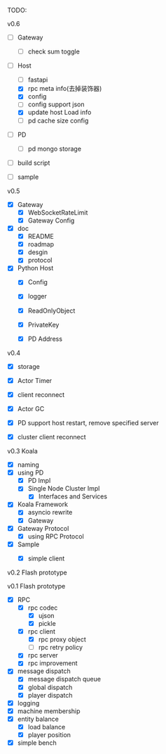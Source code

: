 TODO:

v0.6

* [ ] Gateway
  * [ ] check sum toggle
* [ ] Host
  * [ ] fastapi
  * [x] rpc meta info(去掉装饰器)
  * [x] config
  * [ ] config support json
  * [x] update host Load info
  * [ ] pd cache size config
* [ ] PD
  * [ ] pd mongo storage
* [ ] build script
* [ ] sample


v0.5

* [x] Gateway
  * [x] WebSocketRateLimit
  * [x] Gateway Config
* [x] doc
  * [x] README
  * [x] roadmap
  * [x] desgin
  * [x] protocol
* [x] Python Host
  * [x] Config
  * [x] logger
  * [x] ReadOnlyObject
  * [x] PrivateKey
  * [x] PD Address


v0.4 

* [x] storage
* [x] Actor Timer
* [x] client reconnect
* [x] Actor GC
* [x] PD support host restart, remove specified server
* [x] cluster client reconnect


v0.3 Koala

* [x] naming
* [x] using PD
  * [x] PD Impl
  * [x] Single Node Cluster Impl
     * [x] Interfaces and Services
* [x] Koala Framework
  * [x] asyncio rewrite
  * [x] Gateway
* [x] Gateway Protocol 
  * [x] using RPC Protocol
* [x] Sample
    * [x] simple client


v0.2 Flash prototype

v0.1 Flash prototype

* [x] RPC
    * [x] rpc codec
        - [x] ujson
        - [x] pickle
    * [x] rpc client
        - [x] rpc proxy object
        - [ ] rpc retry policy
    * [x] rpc server
    * [x] rpc improvement
* [x] message dispatch
    - [x] message dispatch queue
    - [x] global dispatch
    - [x] player dispatch
* [x] logging
* [x] machine membership
* [x] entity balance
    * [x] load balance
    * [x] player position
* [x] simple bench
